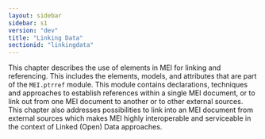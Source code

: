 ```yaml
---
layout: sidebar
sidebar: s1
version: "dev"
title: "Linking Data"
sectionid: "linkingdata"
---
```


This chapter describes the use of elements in MEI for linking and referencing. This includes the elements, models, and attributes that are part of the `MEI.ptrref` module. This module contains declarations, techniques and approaches to establish references within a single MEI document, or to link out from one MEI document to another or to other external sources. This chapter also addresses possibilities to link into an MEI document from external sources which makes MEI highly interoperable and serviceable in the context of Linked (Open) Data approaches.
